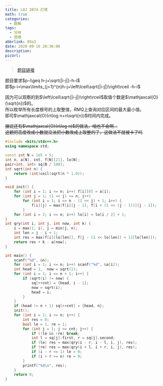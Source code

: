```yaml
---
title: LOJ 2074 灯塔
math: true
categories:
  - 题解
tags:
  - 分块
  - 倍增
abbrlink: 89a3
date: 2020-09-16 20:36:00
description:
picUrl:
---
```



>[题目链接](https://loj.ac/problem/2074)  

题目要求$p-i\geq h-j+\sqrt{|i-j|}-h-i$  
即$p-i=\max\limits_{j=1}^{n}h-j+\left\lceil\sqrt{|i-j|}\right\rceil -h-i$  

因为可以观察的到$\left\lceil\sqrt{|i-j|}\right\rceil$取值个数是$\mathjaxcal{O}(\sqrt{n})$的。  
所以枚举所有长度根号的上取整值，$RMQ$上查询对应区间的最大最小值。  
即可$\mathjaxcal{O}(n\log n+n\sqrt{n})$时间内完成。  

~~据说还有$\mathjaxcal{O}(n\log n)$的做法，咱也不会啊...~~  
~~这题把高度改成小数就没法把小数改成上取整的了，这做法不就被卡了吗~~

```cpp
#include <bits/stdc++.h>
using namespace std;

const int N = 1e5 + 5;
int n, a[N], cnt, f[N][21], lo[N];
pair<int, int> sq[N / 100];
int sqrt(int n) {
	return (int)ceil(sqrt(n * 1.0));
}

void init() {
	for (int i = 1; i <= n; i++) f[i][0] = a[i];
	for (int j = 1; (1 << j) <= n; j++)
		for (int i = 1; i <= n - (1 << j) + 1; i++) {
			f[i][j] = max(f[i][j - 1], f[i + (1 << (j - 1))][j - 1]);
		}
    for (int i = 2; i <= n; i++) lo[i] = lo[i / 2] + 1;
}
int qry(int i, int j, int now, int k) {
	i = max(1, i), j = min(j, n);
    int len = j - i + 1;
	int res = max(f[i][lo[len]], f[j - (1 << lo[len]) + 1][lo[len]]);
	return res + k - a[now];
}

int main() {
    scanf("%d", &n);
	for (int i = 1; i <= n; i++) scanf("%d", &a[i]);
    int head = 1,  now = sqrt(1);
	for (int i = 1; i <= n + 1; i++) {
		if (sqrt(i) != now) {
            sq[++cnt] = {head, i - 1};
			now = sqrt(i);
			head = i;
		}
	}
	if (head != n + 1) sq[++cnt] = {head, n};
	init();
	for (int i = 1; i <= n; i++) {
		int res = 0;
		bool le = 1, re = 1;
		for (int j = 1; j <= cnt; j++) {
			if (!le && !re) break;
			int l = sq[j].first, r = sq[j].second;
			if (le) res = max(qry(i - r, i - l, i, j), res);
			if (re) res = max(qry(i + l, i + r, i, j), res);
			if (i - r <= 1) le = 0;
			if (i + r >= n) re = 0;
		}
		printf("%d\n", res);
	}
	return 0;
}

```